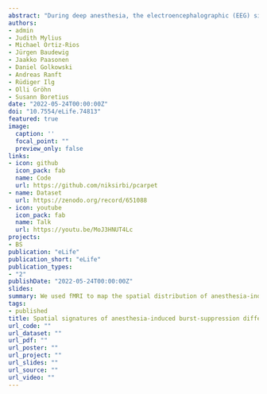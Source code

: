 ```yaml
---
abstract: "During deep anesthesia, the electroencephalographic (EEG) signal of the brain alternates between bursts of activity and periods of relative silence (suppressions). The origin of burst-suppression and its distribution across the brain remain matters of debate. In this work, we used functional magnetic resonance imaging (fMRI) to map the brain areas involved in anesthesia-induced burst-suppression across four mammalian species: humans, long-tailed macaques, common marmosets, and rats. At first, we determined the fMRI signatures of burst-suppression in human EEG-fMRI data. Applying this method to animal fMRI datasets, we found distinct burst-suppression signatures in all species. The burst-suppression maps revealed a marked inter-species difference: in rats the entire neocortex engaged in burst-suppression, while in primates most sensory areas were excluded—predominantly the primary visual cortex. We anticipate that the identified species-specific fMRI signatures and whole-brain maps will guide future targeted studies investigating the cellular and molecular mechanisms of burst-suppression in unconscious states."
authors:
- admin
- Judith Mylius
- Michael Ortiz-Rios
- Jürgen Baudewig
- Jaakko Paasonen
- Daniel Golkowski
- Andreas Ranft
- Rüdiger Ilg
- Olli Gröhn
- Susann Boretius
date: "2022-05-24T00:00:00Z"
doi: "10.7554/eLife.74813"
featured: true
image:
  caption: ''
  focal_point: ""
  preview_only: false
links:
- icon: github
  icon_pack: fab
  name: Code
  url: https://github.com/niksirbi/pcarpet
- name: Dataset
  url: https://zenodo.org/record/651088
- icon: youtube
  icon_pack: fab
  name: Talk
  url: https://youtu.be/MoJ3HNUT4Lc
projects:
- BS
publication: "eLife"
publication_short: "eLife"
publication_types:
- "2"
publishDate: "2022-05-24T00:00:00Z"
slides: 
summary: We used fMRI to map the spatial distribution of anesthesia-induced burst-suppression across the brain of four mammalian species and identified differences between primates and rodents.
tags:
- published
title: Spatial signatures of anesthesia-induced burst-suppression differ between primates and rodents
url_code: ""
url_dataset: ""
url_pdf: ""
url_poster: ""
url_project: ""
url_slides: ""
url_source: ""
url_video: ""
---
```

